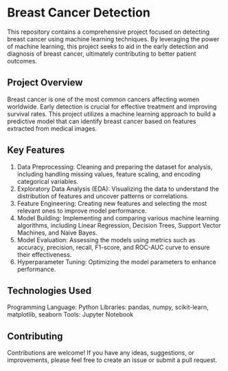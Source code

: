 # Breast Cancer Detection
This repository contains a comprehensive project focused on detecting breast cancer using machine learning techniques. By leveraging the power of machine learning, this project seeks to aid in the early detection and diagnosis of breast cancer, ultimately contributing to better patient outcomes.

## Project Overview
Breast cancer is one of the most common cancers affecting women worldwide. Early detection is crucial for effective treatment and improving survival rates. This project utilizes a machine learning approach to build a predictive model that can identify breast cancer based on features extracted from medical images.

## Key Features
1. Data Preprocessing: Cleaning and preparing the dataset for analysis, including handling missing values, feature scaling, and encoding categorical variables.
2. Exploratory Data Analysis (EDA): Visualizing the data to understand the distribution of features and uncover patterns or correlations.
3. Feature Engineering: Creating new features and selecting the most relevant ones to improve model performance.
4. Model Building: Implementing and comparing various machine learning algorithms, including Linear Regression, Decision Trees, Support Vector Machines, and Naive Bayes.
5. Model Evaluation: Assessing the models using metrics such as accuracy, precision, recall, F1-score, and ROC-AUC curve to ensure their effectiveness.
6. Hyperparameter Tuning: Optimizing the model parameters to enhance performance.

## Technologies Used
Programming Language: Python
Libraries: pandas, numpy, scikit-learn, matplotlib, seaborn
Tools: Jupyter Notebook

## Contributing
Contributions are welcome! If you have any ideas, suggestions, or improvements, please feel free to create an issue or submit a pull request.
